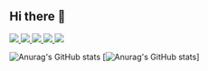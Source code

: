 ## Hi there 👋

<!--
**CHOI-AHRIN/CHOI-AHRIN** is a ✨ _special_ ✨ repository because its `README.md` (this file) appears on your GitHub profile.

Here are some ideas to get you started:

- 🔭 I’m currently working on ...
- 🌱 I’m currently learning ...
- 👯 I’m looking to collaborate on ...
- 🤔 I’m looking for help with ...
- 💬 Ask me about ...
- 📫 How to reach me: ...
- 😄 Pronouns: ...
- ⚡ Fun fact: ...
-->


<!-- 환경 -->
<!-- 리눅스 -->
<a href="/" target="_blank">
  <img src="https://img.shields.io/badge/Linux-ff339f?style=for-the-badge&logo=Linux&logoColor=FCC624" />
</a>


<!-- 언어 -->
<!-- 자바 -->
<a href="/" target="_blank">
  <img src="https://img.shields.io/badge/Java-00B0F0?style=for-the-badge&logo=OpenJDK&logoColor=F7DF1E" />
</a>

<!-- 자바스크립트 -->
<a href="/" target="_blank">
  <img src="https://img.shields.io/badge/JavaScript-ff339f?style=for-the-badge&logo=JavaScript&logoColor=F7DF1E" />
</a>

<!-- 프레임워크 및 툴 -->
<!-- 스프링 -->
<a href="/" target="_blank">
  <img src="https://img.shields.io/badge/Spring-ff339f?style=for-the-badge&logo=spring&logoColor=6DB33F" />
</a>

<!-- 스프링부트 -->
<a href="/" target="_blank">
  <img src="https://img.shields.io/badge/SpringBoot-ff339f?style=for-the-badge&logo=springboot&logoColor=6DB33F" />
</a>

![Anurag's GitHub stats](https://github-readme-stats.vercel.app/api?username=CHOI-AHRIN&show_icons=true&theme=radical)
[![Anurag's GitHub stats](https://github-readme-stats.vercel.app/api?username=CHOI-AHRIN)]

